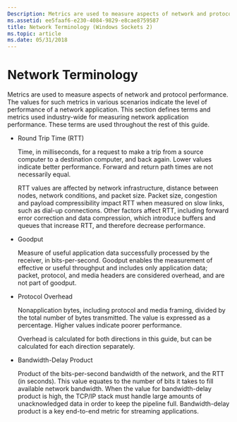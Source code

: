 ```yaml
---
Description: Metrics are used to measure aspects of network and protocol performance.
ms.assetid: ee5faaf6-e230-4084-9829-e8cae8759587
title: Network Terminology (Windows Sockets 2)
ms.topic: article
ms.date: 05/31/2018
---
```


# Network Terminology

Metrics are used to measure aspects of network and protocol performance. The values for such metrics in various scenarios indicate the level of performance of a network application. This section defines terms and metrics used industry-wide for measuring network application performance. These terms are used throughout the rest of this guide.

-   Round Trip Time (RTT)

    Time, in milliseconds, for a request to make a trip from a source computer to a destination computer, and back again. Lower values indicate better performance. Forward and return path times are not necessarily equal.

    RTT values are affected by network infrastructure, distance between nodes, network conditions, and packet size. Packet size, congestion and payload compressibility impact RTT when measured on slow links, such as dial-up connections. Other factors affect RTT, including forward error correction and data compression, which introduce buffers and queues that increase RTT, and therefore decrease performance.

-   Goodput

    Measure of useful application data successfully processed by the receiver, in bits-per-second. Goodput enables the measurement of effective or useful throughput and includes only application data; packet, protocol, and media headers are considered overhead, and are not part of goodput.

-   Protocol Overhead

    Nonapplication bytes, including protocol and media framing, divided by the total number of bytes transmitted. The value is expressed as a percentage. Higher values indicate poorer performance.

    Overhead is calculated for both directions in this guide, but can be calculated for each direction separately.

-   Bandwidth-Delay Product

    Product of the bits-per-second bandwidth of the network, and the RTT (in seconds). This value equates to the number of bits it takes to fill available network bandwidth. When the value for bandwidth-delay product is high, the TCP/IP stack must handle large amounts of unacknowledged data in order to keep the pipeline full. Bandwidth-delay product is a key end-to-end metric for streaming applications.

 

 



